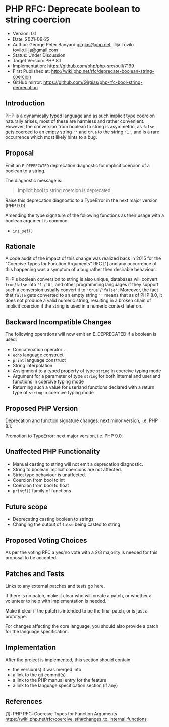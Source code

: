 # PHP RFC: Deprecate boolean to string coercion

  * Version: 0.1
  * Date: 2021-06-22
  * Author: George Peter Banyard <girgias@php.net>, Ilija Tovilo <tovilo.ilija@gmail.com>
  * Status: Under Discussion
  * Target Version: PHP 8.1
  * Implementation: https://github.com/php/php-src/pull/7199
  * First Published at: http://wiki.php.net/rfc/deprecate-boolean-string-coercion
  * GitHub mirror: https://github.com/Girgias/php-rfc-bool-string-deprecation

## Introduction

PHP is a dynamically typed language and as such implicit type coercion naturally arises, most of these are harmless and rather convenient.
However, the conversion from boolean to string is asymmetric, as `false` gets coerced to an empty string `''` and `true` to the string `'1'`, and is a rare occurrence which most likely hints to a bug.

## Proposal

Emit an `E_DEPRECATED` deprecation diagnostic for implicit coercion of a boolean to a string.

The diagnostic message is:

 > Implicit bool to string coercion is deprecated

Raise this deprecation diagnostic to a TypeError in the next major version (PHP 9.0).

Amending the type signature of the following functions as their usage with a boolean argument
is common:

 - `ini_set()`

## Rationale

A code audit of the impact of this change was realized back in 2015 for the "Coercive Types for Function Arguments" RFC [1] and any occurrence of this happening was a symptom of a bug rather then desirable behaviour.

PHP's boolean conversion to string is also unique, databases will convert `true`/`false` into `'1'`/`'0'`, and other programming languages if they support such a conversion usually convert it to `'true'`/`'false'`. Moreover, the fact that `false` gets converted to an empty string `''` means that as of PHP 8.0, it does not produce a valid numeric string, resulting in a broken chain of implicit coercion if the string is used in a numeric context later on.


## Backward Incompatible Changes

The following operations will now emit an E_DEPRECATED if a boolean is used:

 - Concatenation operator `.`
 - `echo` language construct
 - `print` language construct
 - String interpolation
 - Assignment to a typed property of type `string` in coercive typing mode
 - Argument for a parameter of type `string` for both internal and userland functions in coercive typing mode
 - Returning such a value for userland functions declared with a return type of `string` in coercive typing mode
 

## Proposed PHP Version

Deprecation and function signature changes: next minor version, i.e. PHP 8.1.

Promotion to TypeError: next major version, i.e. PHP 9.0.

## Unaffected PHP Functionality

 - Manual casting to string will not emit a deprecation diagnostic.
 - String to boolean implicit coercions are not affected.
 - Strict type behaviour is unaffected.
 - Coercion from bool to int
 - Coercion from bool to float
 - `printf()` family of functions

## Future scope

 - Deprecating casting boolean to strings
 - Changing the output of `false` being casted to string

## Proposed Voting Choices

As per the voting RFC a yes/no vote with a 2/3 majority is needed for this proposal to be accepted.

## Patches and Tests
Links to any external patches and tests go here.

If there is no patch, make it clear who will create a patch, or whether a volunteer to help with implementation is needed.

Make it clear if the patch is intended to be the final patch, or is just a prototype.

For changes affecting the core language, you should also provide a patch for the language specification.

## Implementation
After the project is implemented, this section should contain
  - the version(s) it was merged into
  - a link to the git commit(s)
  - a link to the PHP manual entry for the feature
  - a link to the language specification section (if any)

## References

[1]: PHP RFC: Coercive Types for Function Arguments <https://wiki.php.net/rfc/coercive_sth#changes_to_internal_functions>
